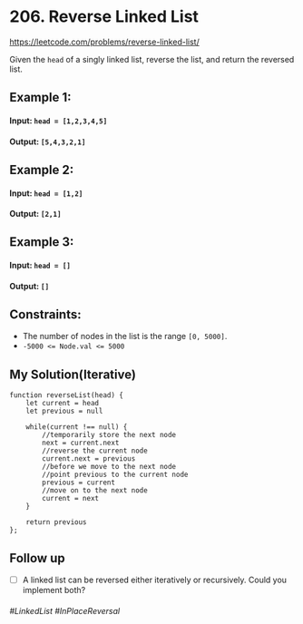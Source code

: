 # 206. Reverse Linked List
https://leetcode.com/problems/reverse-linked-list/

Given the `head` of a singly linked list, reverse the list, and return the reversed list.

## Example 1:
#### Input: `head = [1,2,3,4,5]`
#### Output: `[5,4,3,2,1]`
## Example 2:
#### Input: `head = [1,2]`
#### Output: `[2,1]`
## Example 3:
#### Input: `head = []`
#### Output: `[]`
 

## Constraints:

- The number of nodes in the list is the range `[0, 5000]`.
- `-5000 <= Node.val <= 5000`

## My Solution(Iterative)
````
function reverseList(head) {
    let current = head
    let previous = null
    
    while(current !== null) {
        //temporarily store the next node
        next = current.next
        //reverse the current node
        current.next = previous
        //before we move to the next node
        //point previous to the current node
        previous = current
        //move on to the next node
        current = next
    }
    
    return previous
};
````

## Follow up
- [ ] A linked list can be reversed either iteratively or recursively. Could you implement both?


###### #LinkedList #InPlaceReversal
